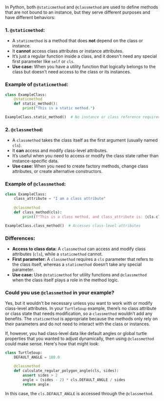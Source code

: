 In Python, both `@staticmethod` and `@classmethod` are used to define methods that are not bound to an instance, but they serve different purposes and have different behaviors:

### 1. **`@staticmethod`:**
   - A `staticmethod` is a method that does **not** depend on the class or instance.
   - It **cannot** access class attributes or instance attributes.
   - It’s just a regular function inside a class, and it doesn't need any special first parameter like `self` or `cls`.
   - **Use case:** When you have a utility function that logically belongs to the class but doesn't need access to the class or its instances.

### Example of `@staticmethod`:
```python
class ExampleClass:
    @staticmethod
    def static_method():
        print("This is a static method.")

ExampleClass.static_method()  # No instance or class reference required
```

### 2. **`@classmethod`:**
   - A `classmethod` takes the class itself as the first argument (usually named `cls`).
   - It **can** access and modify class-level attributes.
   - It’s useful when you need to access or modify the class state rather than instance-specific data.
   - **Use case:** When you need to create factory methods, change class attributes, or create alternative constructors.

### Example of `@classmethod`:
```python
class ExampleClass:
    class_attribute = "I am a class attribute"
    
    @classmethod
    def class_method(cls):
        print(f"This is a class method, and class_attribute is: {cls.class_attribute}")

ExampleClass.class_method()  # Accesses class-level attributes
```

### Differences:
- **Access to class data:** A `classmethod` can access and modify class attributes (`cls`), while a `staticmethod` cannot.
- **First parameter:** A `classmethod` requires a `cls` parameter that refers to the class itself, whereas a `staticmethod` doesn’t take any special parameter.
- **Use case:** Use `@staticmethod` for utility functions and `@classmethod` when the class itself plays a role in the method logic.

### Could you use `@classmethod` in your example?
Yes, but it wouldn't be necessary unless you want to work with or modify class-level attributes. In your `TurtleSoup` example, there’s no class attribute or class state that needs modification, so a `classmethod` wouldn’t add any benefits. The `staticmethod` is appropriate because the methods only rely on their parameters and do not need to interact with the class or instances. 

If, however, you had class-level data like default angles or global turtle properties that you wanted to adjust dynamically, then using `@classmethod` could make sense. Here's how that might look:

```python
class TurtleSoup:
    DEFAULT_ANGLE = 180.0

    @classmethod
    def calculate_regular_polygon_angle(cls, sides):
        assert sides > 2
        angle = (sides - 2) * cls.DEFAULT_ANGLE / sides
        return angle
```

In this case, the `cls.DEFAULT_ANGLE` is accessed through the `@classmethod`.